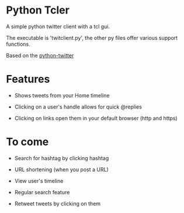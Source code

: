 # Python Tcler

A simple python twitter client with a tcl gui. 

The executable is 'twitclient.py', the other py files offer various 
support functions.

Based on the [python-twitter](https://github.com/bear/python-twitter)

# Features

- Shows tweets from your Home timeline

- Clicking on a user's handle allows for quick @replies

- Clicking on links open them in your default browser (http and https)

# To come

- Search for hashtag by clicking hashtag

- URL shortening (when you post a URL)

- View user's timeline

- Regular search feature

- Retweet tweets by clicking on them